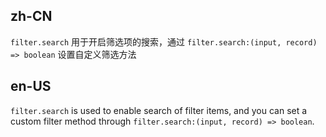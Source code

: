 ## zh-CN

`filter.search` 用于开启筛选项的搜索，通过 `filter.search:(input, record) => boolean` 设置自定义筛选方法

## en-US

`filter.search` is used to enable search of filter items, and you can set a custom filter method through `filter.search:(input, record) => boolean`.
